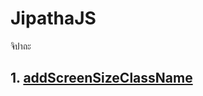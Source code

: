 # JipathaJS
จิปาถะ

## 1. [addScreenSizeClassName](https://github.com/nawawishkid/JipathaJS/tree/master/addScreenSizeClassName)
